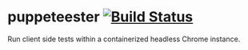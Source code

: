 # puppeteester [![Build Status](https://travis-ci.com/fpipita/puppeteester.svg?branch=master)](https://travis-ci.com/fpipita/puppeteester)
Run client side tests within a containerized headless Chrome instance.
